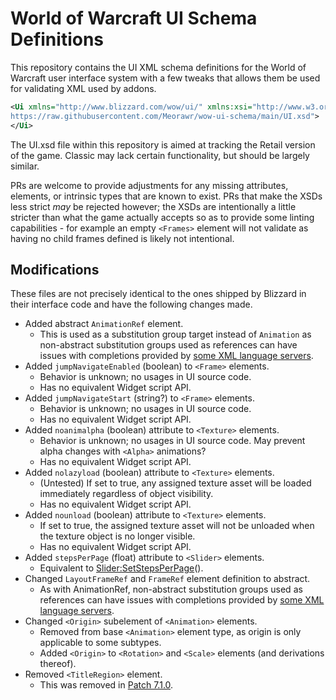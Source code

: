 # World of Warcraft UI Schema Definitions

This repository contains the UI XML schema definitions for the World of Warcraft user interface system with a few tweaks that allows them be used for validating XML used by addons.

```xml
<Ui xmlns="http://www.blizzard.com/wow/ui/" xmlns:xsi="http://www.w3.org/2001/XMLSchema-instance" xsi:schemaLocation="http://www.blizzard.com/wow/ui/
https://raw.githubusercontent.com/Meorawr/wow-ui-schema/main/UI.xsd">
</Ui>
```

The UI.xsd file within this repository is aimed at tracking the Retail version of the game. Classic may lack certain functionality, but should be largely similar.

PRs are welcome to provide adjustments for any missing attributes, elements, or intrinsic types that are known to exist. PRs that make the XSDs less strict *may* be rejected however; the XSDs are intentionally a little stricter than what the game actually accepts so as to provide some linting capabilities - for example an empty `<Frames>` element will not validate as having no child frames defined is likely not intentional.

## Modifications

These files are not precisely identical to the ones shipped by Blizzard in their interface code and have the following changes made.

* Added abstract `AnimationRef` element.
  * This is used as a substitution group target instead of `Animation` as non-abstract substitution groups used as references can have issues with completions provided by [some XML language servers](https://github.com/eclipse/lemminx).
* Added `jumpNavigateEnabled` (boolean) to `<Frame>` elements.
  * Behavior is unknown; no usages in UI source code.
  * Has no equivalent Widget script API.
* Added `jumpNavigateStart` (string?) to `<Frame>` elements.
  * Behavior is unknown; no usages in UI source code.
  * Has no equivalent Widget script API.
* Added `noanimalpha` (boolean) attribute to `<Texture>` elements.
  * Behavior is unknown; no usages in UI source code. May prevent alpha changes with `<Alpha>` animations?
  * Has no equivalent Widget script API.
* Added `nolazyload` (boolean) attribute to `<Texture>` elements.
  * (Untested) If set to true, any assigned texture asset will be loaded immediately regardless of object visibility.
  * Has no equivalent Widget script API.
* Added `nounload` (boolean) attribute to `<Texture>` elements.
  * If set to true, the assigned texture asset will not be unloaded when the texture object is no longer visible.
  * Has no equivalent Widget script API.
* Added `stepsPerPage` (float) attribute to `<Slider>` elements.
  * Equivalent to [Slider:SetStepsPerPage](https://wowpedia.fandom.com/wiki/API_Slider_SetStepsPerPage)().
* Changed `LayoutFrameRef` and `FrameRef` element definition to abstract.
  * As with AnimationRef, non-abstract substitution groups used as references can have issues with completions provided by [some XML language servers](https://github.com/eclipse/lemminx).
* Changed `<Origin>` subelement of `<Animation>` elements.
  * Removed from base `<Animation>` element type, as origin is only applicable to some subtypes.
  * Added `<Origin>` to `<Rotation>` and `<Scale>` elements (and derivations thereof).
* Removed `<TitleRegion>` element.
  * This was removed in [Patch 7.1.0](https://wowpedia.fandom.com/wiki/Patch_7.1.0/API_changes).
